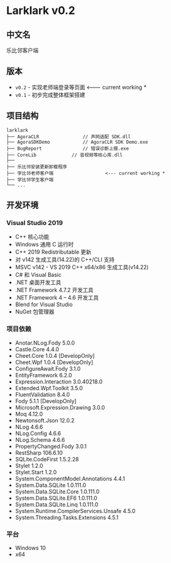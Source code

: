 # Larklark v0.2

## 中文名 

乐比邻客户端 

## 版本

 - `v0.2` - 实现老师端登录等页面           <--- current working *
 - `v0.1` - 初步完成整体框架搭建

## 项目结构

```
larklark
├── AgoraCLR				// 声网适配 SDK.dll	 
├── AgoraSDKDemo			// AgoraCLR SDK Demo.exe			
├── BugReport				// 错误诊断上报.exe
├── CoreLib				// 音视频等核心库.dll
├── 
├── 乐比邻安装更新卸载程序
├── 学比邻老师客户端			       <--- current working *
├── 学比邻学生客户端
└── ...
```

## 开发环境

### Visual Studio 2019

 - C++ 核心功能
 - Windows 通用 C 运行时
 - C++ 2019 Redistributable 更新
 - 对 v142 生成工具(14.22)的 C++/CLI 支持
 - MSVC v142 - VS 2019 C++ x64/x86 生成工具(v14.22)
 - C# 和 Visual Basic
 - .NET 桌面开发工具
 - .NET Framework 4.7.2 开发工具
 - .NET Framework 4 – 4.6 开发工具
 - Blend for Visual Studio
 - NuGet 包管理器
 

### 项目依赖

   - Anotar.NLog.Fody 5.0.0
   - Castle.Core 4.4.0 
   - Cheet.Core 1.0.4 [DevelopOnly]
   - Cheet.Wpf 1.0.4 [DevelopOnly]
   - ConfigureAwait.Fody 3.1.0 
   - EntityFramework 6.2.0 
   - Expression.Interaction 3.0.40218.0 
   - Extended.Wpf.Toolkit 3.5.0 
   - FluentValidation 8.4.0 
   - Fody 5.1.1 [DevelopOnly]
   - Microsoft.Expression.Drawing 3.0.0 
   - Moq 4.12.0 
   - Newtonsoft.Json 12.0.2 
   - NLog 4.6.6 
   - NLog.Config 4.6.6 
   - NLog.Schema 4.6.6 
   - PropertyChanged.Fody 3.0.1 
   - RestSharp 106.6.10 
   - SQLite.CodeFirst 1.5.2.28 
   - Stylet 1.2.0 
   - Stylet.Start 1.2.0 
   - System.ComponentModel.Annotations 4.4.1 
   - System.Data.SQLite 1.0.111.0 
   - System.Data.SQLite.Core 1.0.111.0 
   - System.Data.SQLite.EF6 1.0.111.0 
   - System.Data.SQLite.Linq 1.0.111.0 
   - System.Runtime.CompilerServices.Unsafe 4.5.0 
   - System.Threading.Tasks.Extensions 4.5.1 

 
### 平台

 - Windows 10
 - x64
